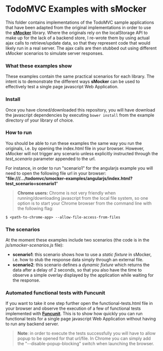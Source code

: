 # TodoMVC Examples with sMocker

This folder contains implementations of the TodoMVC sample applications that have been adapted from the original implementations in order to use the [**sMocker**](https://github.com/smontanari/smocker) library. Where the originals rely on the localStorage API to make up for the lack of a backend store, I re-wrote them by using actual ajax calls to retrieve/update data, so that they represent code that would likely run in a real server. The ajax calls are then stubbed out using different sMocker scenarios to simulate server responses.

### What these examples show
These examples contain the same practical scenarios for each library. The intent is to demonstrate the different ways **sMocker** can be used to effectively test a single page javascript Web Application.

### Install
Once you have cloned/downloaded this repository, you will have download the javascript dependencies by executing `bower install` from the example directory of your library of choice.

### How to run
You should be able to run these examples the same way you run the originals, i.e. by opening the index.html file in your browser. However, sMocker will not trigger any scenario unless explicitly instructed through the *test_scenario* parameter appended to the url.

For instance, in order to run "scenario1" for the angularjs example you will need to open the following file url in your browser:
"**file:///.../todomvc/smocker-examples/angularjs/index.html?test_scenario=scenario1**"

> **Chrome users:** Chrome is not very friendly when running/downloading javascript from the local file system, so one option is to start your Chrome browser from the command line with the following flag:

	$ <path-to-chrome-app> --allow-file-access-from-files

### The scenarios
At the moment these examples include two scenarios (the code is in the *js/smocker-scenarios.js* file):

- **scenario1**: this scenario shows how to use a *static fixture* in sMocker, i.e. how to stub the response data simply through an external file.
- **scenario2**: this scenario defines a *dynamic fixture* which returns the data after a delay of 2 seconds, so that you also have the time to observe a simple overlay displayed by the application while waiting for the response.

### Automated functional tests with Funcunit
If you want to take it one step further open the functional-tests.html file in your browser and observe the execution of a few of functional tests implemented with [**Funcunit**](http://funcunit.com/). This is to show how quickly you can run functional tests for a single page javascript Web Application without having to run any backend server.
> **Note**: in order to execute the tests successfully you will have to allow popup to be opened for that url/file. In Chrome you can simply add the "--disable-popup-blocking" switch when launching the browser.

